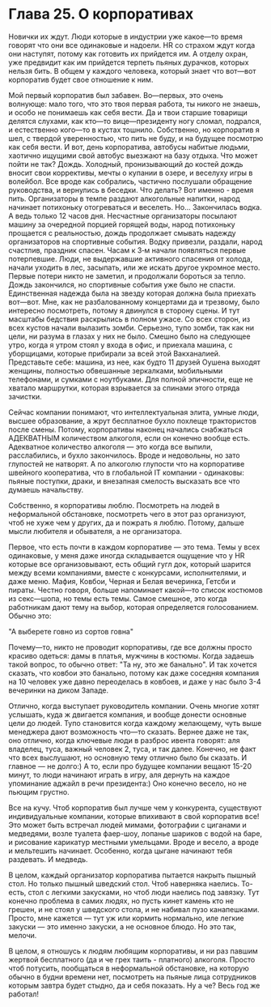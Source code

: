# Глава 25. О корпоративах

Новички их ждут. Люди которые в индустрии уже какое—то время говорят что они все одинаковые и надоели. HR со страхом ждут когда они наступят, потому как готовить их прийдется им. А отделу охран, уже предвидит как им прийдется терпеть пьяных дурачков, которых нельзя бить. В общем у каждого человека, который знает что вот—вот корпоратив будет свое отношение к ним.

Мой первый корпоратив был забавен. Во—первых, это очень волнующе: мало того, что это твоя первая работа, ты никого не знаешь, и особо не понимаешь как себя вести. Да и твои старшие товарищи делятся слухами, как кто—то вице—президенту ногу сломал, подрался, и естественно кого—то в кустах тошнило. Собственно, но корпоратив я шел, с твердой уверенностью, что пить не буду, и на будущее посмотрю как себя вести. И вот, день корпоратива, автобусы набитые людьми, хаотично ищущими свой автобус выезжают на базу отдыха. Что может пойти не так? Дождь. Холодный, пронизывающий до костей дождь вносит свои коррективы, мечты о купании в озере, и веселуху игры в волейбол. Все вроде как собрались, частично послушали обращение руководства, и вернулись в беседки. Что делать? Вот именно - время пить. Организаторы в темпе раздают алкогольные напитки, народ начинает потихоньку отогреваться и веселеть. Но... Закончилась водка. А ведь только 12 часов дня. Несчастные организаторы посылают машину за очередной порцией горящей воды, народ потихоньку прощается с реальностью, дождь продолжает смывать надежду организаторов на спортивные события. Водку привезли, раздали, народ счастлив, праздник спасен. Часам к 3‑м начали появляться первые потерпевшие. Люди, не выдержавшие активного спасения от холода, начали уходить в лес, засыпать, или же искать другое укромное место. Первые потери никто не заметил, и продолжали бороться за тепло. Дождь закончился, но спортивные события уже было не спасти. Единственная надежда была на звезду которая должна была приехать вот—вот. Мне, как не разбалованному концертами да и трезвому, было интересно посмотреть, потому я двинулся в сторону сцены. И тут масштабы бедствия раскрылись в полном ужасе. Со всех сторон, из всех кустов начали вылазить зомби. Серьезно, тупо зомби, так как ни цели, ни разума в глазах у них не было. Смешно было на следующее утро, когда я утром стоял у входа в офис, и приехала машина, с уборщицами, которые прибирали за всей этой Вакханалией. Представьте себе: машина, из нее, как будто 11 друзей Оушена выходят женщины, полностью обвешанные зеркалками, мобильными телефонами, и сумками с ноутбуками. Для полной эпичности, еще не хватало маршрутки, которая взрывается за спинами этого отряда зачистки.

Сейчас компании понимают, что интеллектуальная элита, умные люди, высшее образование, а жрут бесплатное бухло похлеще трактористов после смены. Потому, корпоративы наконец начались снабжаться АДЕКВАТНЫМ количеством алкоголя, если он конечно вообще есть. Адекватное количество алкоголя — это когда все выпили, расслабились, и бухло закончилось. Вроде и недовольны, но зато глупостей не натворят. А по алкоголю глупости что на корпоративе швейного кооператива, что в глобальной IT компании - одинаковы: пьяные поступки, драки, и внезапная смелость высказать все что думаешь начальству.

Собственно, я корпоративы люблю. Посмотреть на людей в неформальной обстановке, посмотреть чего в этот раз организуют, чтоб не хуже чем у других, да и пожрать я люблю. Потому, дальше мысли любителя и обывателя, а не организатора.

Первое, что есть почти в каждом корпоративе — это тема. Темы у всех одинаковые, у меня даже иногда складывается ощущение что у HR которые все организовывают, есть общий гугл док, который шарится между всеми компаниями, вместе с конкурсами, исполнителями, и даже меню. Мафия, Ковбои, Черная и Белая вечеринка, Гетсби и пираты. Честно говоря, больше напоминает какой—то список костюмов из секс—шопа, но темы есть темы. Самое смешное, это когда работникам дают тему на выбор, которая определяется голосованием. Обычно это:

"А выберете говно из сортов говна"

Почему—то, никто не проводит корпоративы, где все должны просто красиво одеться: дамы в платья, мужчины в костюмы. Когда задаешь такой вопрос, то обычно ответ: "Та ну, это же банально". И так хочется сказать, что ковбои это банально, потому как даже соседняя компания на 10 человек уже давно переоделась в ковбоев, и даже у нас было 3-4 вечеринки на диком Западе.

Отлично, когда выступает руководитель компании. Очень многие хотят услышать, куда ж двигается компания, и вообще донести основные цели до людей. Тупо становится когда каждому желающему, чуть выше менеджера дают возможность что—то сказать. Вернее даже не так, оно отлично, когда ключевые люди в разброс ивента говорят: аля владелец, туса, важный человек 2, туса, и так далее. Конечно, не факт что всех выслушают, но основную тему отлично было бы сказать. И главное — не долго:) А то, если про будущее компании вещают 15-20 минут, то люди начинают играть в игру, аля дернуть на каждое упоминание аджайл в речи президента:) Оно конечно весело, но не пьющим грустно.

Все на кучу. Чтоб корпоратив был лучше чем у конкурента, существуют индивидуальные компании, которые впихивают в свой корпоратив все! Это может быть встречал людей мимами, фотографии с циганами и медведями, возле туалета фаер-шоу, лопанье шариков с водой на баре, и рисование карикатур местными умельцами. Вроде и весело, а вроде и мельтешить начинает. Особенно, когда цыгане начинают тебя раздевать. И медведь.

В целом, каждый организатор корпоратива пытается накрыть пышный стол. Но только пышный шведский стол. Чтоб наверняка наелись. То-есть, стол с легкими закусками, но чтоб люди наелись под завязку. Тут конечно проблема в самих людях, но пусть кинет камень кто не грешен, и не стоял у шведского стола, и не набивал пузо канапешками. Просто, мне кажется — тут уж или кормить нормально, иле легкие закуски — это именно закуски, а не основное блюдо. Но это так, мелочи.

В целом, я отношусь к людям любящим корпоративы, и ни раз павшим жертвой бесплатного (да и че грех таить - платного) алкоголя. Просто чтоб потусить, пообщаться в неформальной обстановке, на которую обычно в будни времени нет, посмотреть на пьяные лица сотрудников которым завтра будет стыдно, да и себя показать. Ну а че? Весь год же работал!